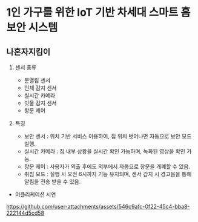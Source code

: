 # 1인 가구를 위한 IoT 기반 차세대 스마트 홈 보안 시스템
## 나혼자지킴이
1. 센서 종류
   - 문열림 센서
   - 인체 감지 센서
   - 실시간 카메라
   - 빗물 감지 센서
   - 창문 제어

2. 특징
   - 보안 센서 : 위치 기반 서비스 이용하여, 집 위치 벗어나면 자동으로 보안 모드 실행.
   - 실시간 카메라 : 집 내부 상황을 실시간 확인 가능하며, 녹화된 영상을 확인 가능.
   - 창문 제어 : 사용자가 외출 후에도 외부에서 자동으로 창문을 개폐할 수 있음.
   - 취침 모드 : 실행 시 오전 6시까지 기능 유지되며, 센서 감지 시 경고음을 통해 알림을 전송 받을 수 있음.

- 어플리케이션 시연
  
https://github.com/user-attachments/assets/546c9afc-0f22-45c4-bba8-222144d5cd58
